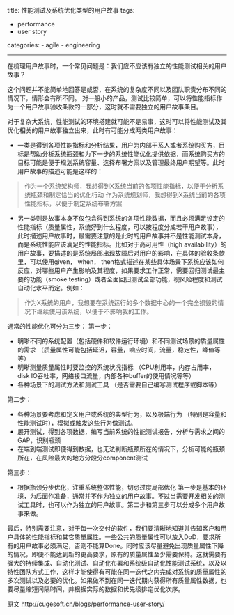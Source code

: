 title: 性能测试及系统优化类型的用户故事
tags:
  - performance
  - user story

categories:
    - agile
    - engineering

---

在梳理用户故事时，一个常见问题是：我们应不应该有独立的性能测试相关的用户故事？

<!--more-->

这个问题并不能简单地回答是或否，在系统的复杂度不同以及团队职责分布不同的情况下，情形会有所不同。
对一般小的产品，测试比较简单，可以将性能指标作为一个用户故事验收条款的一部分，这时就不需要独立的用户故事条目。

对于复杂大系统，性能测试的环境搭建就可能不是易事，这时可以将性能测试及其优化相关的用户故事独立出来，此时有可能分成两类用户故事：

*   一类是得到各项性能指标和分析结果，用户为内部干系人或者系统购买方，目标是帮助分析系统瓶颈和为下一步的系统性能优化提供依据，而系统购买方的目标可能是便于规划系统容量、选择布署方案以及管理最终用户期望等。此时用户故事的描述可能是这样的：
> 作为一个系统架构师，我想得到X系统当前的各项性能指标，以便于分析系统瓶颈和制定恰当的优化行动
> 作为系统规划师，我想得到X系统当前的各项性能指标，以便于制定系统布署方案

*   另一类则是故事本身不仅包含得到系统的各项性能数据，而且必须满足设定的性能指标（质量属性，系统好到什么程度，可以按程度分成若干用户故事），此时描述用户故事时，最需要注意的是此时的用户故事并不是性能测试本身，而是系统性能应该满足的性能指标。比如对于高可用性（high availability）的用户故事，要描述的是系统局部出现故障后对用户的影响，在具体的验收条款里，可以使用given， when， then格式描述在某些具体场景下系统应该如何反应，对哪些用户产生影响及其程度，如果要求工作正常，需要回归测试最主要的功能（smoke testing）或者全面回归测试全部功能，视风险程度和测试自动化水平而定。例如：

> 作为X系统的用户，我想要在系统运行的多个数据中心的一个完全损毁的情况下继续使用该系统，以便于不影响我的工作。

通常的性能优化可分为三步：
第一步：

*   明晰不同的系统配置（包括硬件和软件运行环境）和不同测试场景的质量属性的需求 （质量属性可能包括延迟，容量，响应时间，流量，稳定性，峰值等等）
*   明晰测量质量属性时要监控的系统状况指标 （CPU利用率，内存占用率，disk IO吞吐率，网络接口流量，内部各种buffer的使用情况等等）
*   各种场景下的测试方法和测试工具 （是否需要自己编写测试程序或脚本等）

第二步：

*   各种场景要考虑和定义用户或系统的典型行为，以及极端行为 （特别是容量和性能测试时），模拟或触发这些行为做测试。
*   展开测试，得到各项数据，编写当前系统的性能测试报告，分析与需求之间的GAP，识别瓶颈
*   在端到端测试即便得到数据，也无法判断瓶颈所在的情况下，分析可能的瓶颈所在，在风险最大的地方分段分component测试

第三步：

*   根据瓶颈分步优化，注重系统整体性能，切忌过度局部优化
第一步是基本的环境，为后面作准备，通常并不作为独立的用户故事。不过当需要开发相关的测试工具时，也可以作为独立的用户故事。第二步和第三步可以分成多个用户故事来做。

最后，特别需要注意，对于每一次交付的软件，我们要清晰地知道并告知客户和用户具体的性能指标和其它质量属性。一些公共的质量属性可以放入DoD，要求所有的用户故事必须满足，否则不能算Done。同时应该尽量避免出现质量属性下降的情况，即便不能达到新的更高要求，原有的质量属性至少需要保持。这就需要有强大的持续集成、自动化测试、自动化布署和系统级自动化性能测试系统，以及以特性团队方式工作，这样才能使得有可能在同一迭代之内完成对系统的质量属性的多次测试以及必要的优化。如果做不到在同一迭代期内获得所有质量属性数据，也要尽量缩短间隔时间，并根据实际的数据和优先级排定优化次序。

原文 http://cugesoft.cn/blogs/performance-user-story/